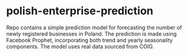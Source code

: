 # polish-enterprise-prediction
Repo contains a simple prediction model for forecasting the number of newly registered businesses in Poland. The prediction is made using Facebook Prophet, incorporating both trend and yearly seasonality components. The model uses real data sourced from COIG.
